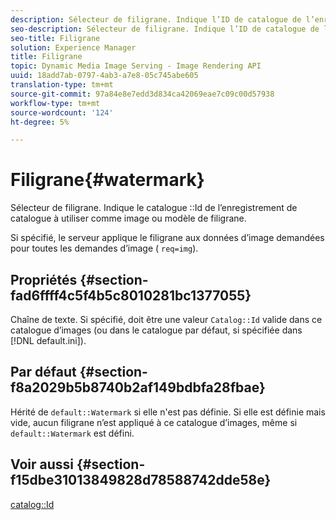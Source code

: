 ```yaml
---
description: Sélecteur de filigrane. Indique l’ID de catalogue de l’enregistrement de catalogue à utiliser comme image ou modèle de filigrane.
seo-description: Sélecteur de filigrane. Indique l’ID de catalogue de l’enregistrement de catalogue à utiliser comme image ou modèle de filigrane.
seo-title: Filigrane
solution: Experience Manager
title: Filigrane
topic: Dynamic Media Image Serving - Image Rendering API
uuid: 18add7ab-0797-4ab3-a7e8-05c745abe605
translation-type: tm+mt
source-git-commit: 97a84e8e7edd3d834ca42069eae7c09c00d57938
workflow-type: tm+mt
source-wordcount: '124'
ht-degree: 5%

---
```



# Filigrane{#watermark}

Sélecteur de filigrane. Indique le catalogue ::Id de l’enregistrement de catalogue à utiliser comme image ou modèle de filigrane.

Si spécifié, le serveur applique le filigrane aux données d’image demandées pour toutes les demandes d’image ( `req=img`).

## Propriétés {#section-fad6ffff4c5f4b5c8010281bc1377055}

Chaîne de texte. Si spécifié, doit être une valeur `Catalog::Id` valide dans ce catalogue d’images (ou dans le catalogue par défaut, si spécifiée dans [!DNL default.ini]).

## Par défaut {#section-f8a2029b5b8740b2af149bdbfa28fbae}

Hérité de `default::Watermark` si elle n&#39;est pas définie. Si elle est définie mais vide, aucun filigrane n’est appliqué à ce catalogue d’images, même si `default::Watermark` est défini.

## Voir aussi {#section-f15dbe31013849828d78588742dde58e}

[catalog::Id](/help/aem-is-ir-api/is-api/image-catalog/image-serving-api-ref/c-image-catalog-reference/c-image-svg-data-reference/c-image-data-reference/r-id-cat.md)
